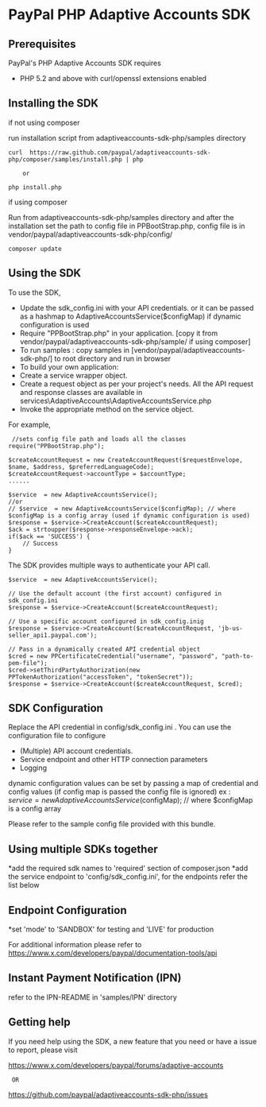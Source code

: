 
PayPal PHP Adaptive Accounts SDK
================================

Prerequisites
-------------

PayPal's PHP Adaptive Accounts SDK requires 

   * PHP 5.2 and above with curl/openssl extensions enabled
  
Installing the SDK
-------------------
   if not using composer 
   
   run installation script from adaptiveaccounts-sdk-php/samples directory
   
    curl  https://raw.github.com/paypal/adaptiveaccounts-sdk-php/composer/samples/install.php | php
    
        or 
        
    php install.php
    
   if using composer
   
   Run from adaptiveaccounts-sdk-php/samples directory and after the installation set the path to config file in PPBootStrap.php, config file is in vendor/paypal/adaptiveaccounts-sdk-php/config/
   
    composer update
    
Using the SDK
-------------

To use the SDK, 

   * Update the sdk_config.ini with your API credentials. or it can be passed as a hashmap to AdaptiveAccountsService($configMap) if dynamic configuration is used
   * Require "PPBootStrap.php" in your application. [copy it from vendor/paypal/adaptiveaccounts-sdk-php/sample/ if using composer]
   * To run samples : copy samples in [vendor/paypal/adaptiveaccounts-sdk-php/] to root directory and run in browser
   * To build your own application:
   * Create a service wrapper object.
   * Create a request object as per your project's needs. All the API request and response classes are available 
     in services\AdaptiveAccounts\AdaptiveAccountsService.php
   * Invoke the appropriate method on the service object.

For example,

	 //sets config file path and loads all the classes
    require("PPBootStrap.php");

  	$createAccountRequest = new CreateAccountRequest($requestEnvelope, $name, $address, $preferredLanguageCode);
	$createAccountRequest->accountType = $accountType;
	......

	$service  = new AdaptiveAccountsService();
	//or
    // $service  = new AdaptiveAccountsService($configMap); // where $configMap is a config array (used if dynamic configuration is used)
	$response = $service->CreateAccount($createAccountRequest);	
	$ack = strtoupper($response->responseEnvelope->ack); 
	if($ack == 'SUCCESS') {
		// Success
	}
  

The SDK provides multiple ways to authenticate your API call.

	$service  = new AdaptiveAccountsService();
	
	// Use the default account (the first account) configured in sdk_config.ini
	$response = $service->CreateAccount($createAccountRequest);	

	// Use a specific account configured in sdk_config.inig
	$response = $service->CreateAccount($createAccountRequest, 'jb-us-seller_api1.paypal.com');	
	 
	// Pass in a dynamically created API credential object
    $cred = new PPCertificateCredential("username", "password", "path-to-pem-file");
    $cred->setThirdPartyAuthorization(new PPTokenAuthorization("accessToken", "tokenSecret"));
	$response = $service->CreateAccount($createAccountRequest, $cred);	

 

SDK Configuration
-----------------

Replace the API credential in config/sdk_config.ini . You can use the configuration file to configure

   * (Multiple) API account credentials.
   * Service endpoint and other HTTP connection parameters
   * Logging 
   
   dynamic configuration values can be set by passing a map of credential and config values (if config map is passed the config file is ignored)
   ex : 
    $service  = new AdaptiveAccountsService($configMap); // where $configMap is a config array

Please refer to the sample config file provided with this bundle.

Using multiple SDKs together
----------------------------
*add the required sdk names to 'required' section of composer.json
*add the service endpoint to 'config/sdk_config.ini', for the endpoints refer the list below

Endpoint Configuration
---------------------------
*set 'mode' to 'SANDBOX' for testing and 'LIVE' for production

For additional information please refer to https://www.x.com/developers/paypal/documentation-tools/api

Instant Payment Notification (IPN)
-----------------------------------
refer to the IPN-README in 'samples/IPN' directory

Getting help
------------

If you need help using the SDK, a new feature that you need or have a issue to report, please visit

   https://www.x.com/developers/paypal/forums/adaptive-accounts
   
     OR
   
   https://github.com/paypal/adaptiveaccounts-sdk-php/issues 


